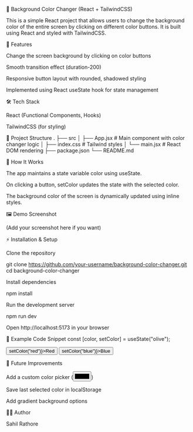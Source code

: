 🎨 Background Color Changer (React + TailwindCSS)

This is a simple React project that allows users to change the background color of the entire screen by clicking on different color buttons. It is built using React and styled with TailwindCSS.

🚀 Features

Change the screen background by clicking on color buttons

Smooth transition effect (duration-200)

Responsive button layout with rounded, shadowed styling

Implemented using React useState hook for state management

🛠️ Tech Stack

React (Functional Components, Hooks)

TailwindCSS (for styling)

📂 Project Structure
.
├── src
│   ├── App.jsx       # Main component with color changer logic
│   ├── index.css     # Tailwind styles
│   └── main.jsx      # React DOM rendering
├── package.json
└── README.md

📖 How It Works

The app maintains a state variable color using useState.

On clicking a button, setColor updates the state with the selected color.

The background color of the screen is dynamically updated using inline styles.

🖼️ Demo Screenshot

(Add your screenshot here if you want)

⚡ Installation & Setup

Clone the repository

git clone https://github.com/your-username/background-color-changer.git
cd background-color-changer


Install dependencies

npm install


Run the development server

npm run dev


Open http://localhost:5173
 in your browser

📌 Example Code Snippet
const [color, setColor] = useState("olive");

<div className="w-full h-screen duration-200" style={{ backgroundColor: color }}>
  <button onClick={() => setColor("red")}>Red</button>
  <button onClick={() => setColor("blue")}>Blue</button>
</div>

🎯 Future Improvements

Add a custom color picker (<input type="color" />)

Save last selected color in localStorage

Add gradient background options

👨‍💻 Author

Sahil Rathore
